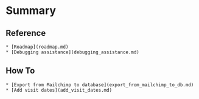 # Summary

## Reference
    * [Roadmap](roadmap.md)
	* [Debugging assistance](debugging_assistance.md)


## How To
    * [Export from Mailchimp to database](export_from_mailchimp_to_db.md)
    * [Add visit dates](add_visit_dates.md)

